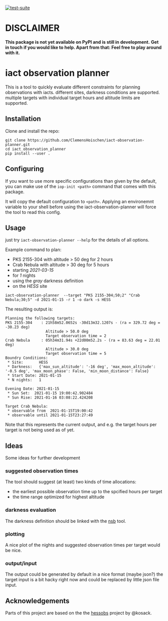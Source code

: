 
[![test-suite](https://github.com/ClemensHoischen/iact-observation-planner/actions/workflows/github-pytest.yml/badge.svg?branch=main)](https://github.com/ClemensHoischen/iact-observation-planner/actions/workflows/github-pytest.yml)


# DISCLAIMER
**This package is not yet available on PyPI and is still in development.**
**Get in touch if you would like to help. Apart from that: Feel free to play around with it.**


# iact observation planner

This is a tool to quickly evaluate different constraints for planning observations with iacts. different sites, darkness conditions are supported. multiple targets with individual target hours and altitude limits are supported.

## Installation

Clone and install the repo:
```
git clone https://github.com/ClemensHoischen/iact-observation-planner.git
cd iact_observation_planner
pip install --user .
```

## Configuring

If you want to use more specific configurations than given by the default, you can make use of the `iop-init <path>` command that comes with this package.

It will copy the default configuration to `<path>`. Applying an environemnt variable to your shell before using the iact-observation-planner will force the tool to read this config.

## Usage
just try `iact-observation-planner --help` for the details of all options.

Example command to plan:
- PKS 2155-304 with altitude > 50 deg for 2 hours
- Crab Nebula with altitude > 30 deg for 5 hours
- starting _2021-03-15_
- for _1_ nights
- using the _gray_ darkness definition
- on the _HESS_ site

`iact-observation-planner  --target "PKS 2155-304;50;2" "Crab Nebula;30;5" -d 2021-01-15 -r 1 -o dark -s HESS`

The resulting output is:

```
Planning the following targets:
PKS 2155-304    : 21h58m52.0652s -30d13m32.1207s - (ra = 329.72 deg = -30.23 deg)
                  Altitude > 50.0 deg
                  Target observation time = 2
Crab Nebula     : 05h34m31.94s +22d00m52.2s - (ra = 83.63 deg = 22.01 deg)
                  Altitude > 30.0 deg
                  Target observation time = 5
Boundry Conditions:
 * Site:       HESS
 * Darkness:   {'max_sun_altitude': '-16 deg', 'max_moon_altitude': '-0.5 deg', 'max_moon_phase': False, 'min_moon_distance': False}
 * Start Date: 2021-01-15
 * N nights:   1

Evening Date: 2021-01-15
 * Sun Set:  2021-01-15 19:00:42.902484
 * Sun Rise: 2021-01-16 03:08:22.424208

Target Crab Nebula:
 * observable from  2021-01-15T19:00:42
 * observable until 2021-01-15T23:27:49
```

Note that this represents the current output, and e.g. the target hours per target is not being used as of yet.


## Ideas
Some ideas for further development
### suggested observation times
The tool should suggest (at least) two kinds of time allocations:
- the earliest possible observation time up to the spcified hours per target
- the time range optimized for highest altitude

###  darkness evaluation
The darkness definition should be linked with the [nsb](https://pypi.org/project/nsb/) tool.

### plotting
A nice plot of the nights and suggested observation times per target would be nice.

### output/input
The output could be generated by default in a nice format (maybe json?)
the target input is a bit hacky right now and could be replaced by little json file input.

## Acknowledgements

Parts of this project are based on the the [hessobs](https://github.com/kosack/hessobs) project by @kosack.
